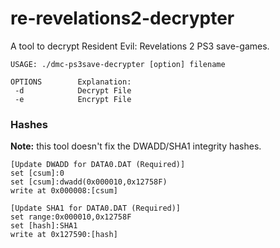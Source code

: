 # re-revelations2-decrypter

A tool to decrypt Resident Evil: Revelations 2 PS3 save-games.

```
USAGE: ./dmc-ps3save-decrypter [option] filename

OPTIONS        Explanation:
 -d            Decrypt File
 -e            Encrypt File
```

### Hashes

**Note:** this tool doesn't fix the DWADD/SHA1 integrity hashes.

```
[Update DWADD for DATA0.DAT (Required)]
set [csum]:0
set [csum]:dwadd(0x000010,0x12758F)
write at 0x000008:[csum]
```

```
[Update SHA1 for DATA0.DAT (Required)]
set range:0x000010,0x12758F
set [hash]:SHA1
write at 0x127590:[hash]
```
